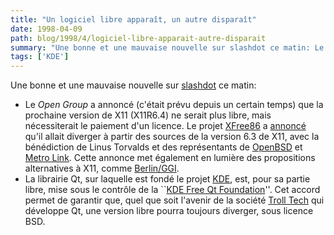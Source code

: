 ```yaml
---
title: "Un logiciel libre apparaît, un autre disparaît"
date: 1998-04-09
path: blog/1998/4/logiciel-libre-apparait-autre-disparait
summary: "Une bonne et une mauvaise nouvelle sur slashdot ce matin: Le Open Group a annoncé (c'était prévu depuis un certain temps) que la prochaine version de X11 (X11R6.4) ne serait plus libre, mais nécessiterait le paiement d'un licence."
tags: ['KDE']
---
```


<P>Une bonne et une mauvaise nouvelle sur <A HREF="http://slashdot.org/">slashdot</A> ce matin:
<UL>

<LI>Le <EM>Open Group</EM> a annoncé (c'était prévu depuis
un certain temps) que la prochaine version de X11 (X11R6.4) ne
serait plus libre, mais nécessiterait le paiement d'un licence. Le
projet <A HREF="http://www.xfree86.org/">XFree86</A> a <A HREF="http://www.xfree86.org/news/pr-980407.html">annoncé</A>
qu'il allait diverger à partir des sources de la version 6.3 de
X11, avec la bénédiction de Linus Torvalds et des représentants
de <A HREF="http://www.openbsd.org/">OpenBSD</A> et <A HREF="http://www.metrolink.com/">Metro Link</A>.
Cette annonce met également en lumière des propositions alternatives à
X11, comme <A HREF="http://www.berlin-consortium.org/">Berlin/GGI</A>.

<LI>La librairie Qt, sur laquelle est fondé le
projet <A HREF="http://www.kde.org/">KDE</A>, est, pour
sa partie libre, mise sous le contrôle de la ``<A HREF="http://www.itm.mu-luebeck.de/~coolo/kde/kde-announce/msg00817.html">KDE Free Qt Foundation</A>''. Cet accord permet de garantir que, quel
que soit l'avenir de la société <A HREF="http://www.troll.no/">Troll
Tech</A> qui développe Qt, une version libre pourra toujours diverger,
sous licence BSD.

</UL>

</P>


